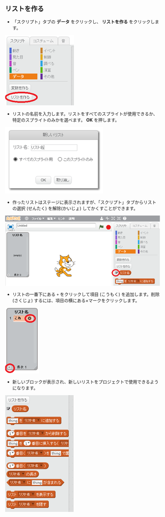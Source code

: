 ## リストを作る

+ 「スクリプト」タブの **データ** をクリックし、 **リストを作る** をクリックします。

![Make a list](images/make-a-list.png)

+ リストの名前を入力します。リストをすべてのスプライトが使用できるか、特定のスプライトのみかを選べます。 **OK** を押します。

![List name](images/list-name.png)

+ 作ったリストはステージに表示されますが、「スクリプト」タブからリストの選択 (せんたく) を解除(かいじょ) してかくすことができます。

![List show/hide](images/list-show-hide.png)

+ リストの一番下にある `+` をクリックして項目 (こうもく) を追加します。削除 (さくじょ) するには、項目の横にある×マークをクリックします。

![List show/hide](images/list-add-delete.png)

+ 新しいブロックが表示され、新しいリストをプロジェクトで使用できるようになります。

![List blocks](images/list-blocks.png)